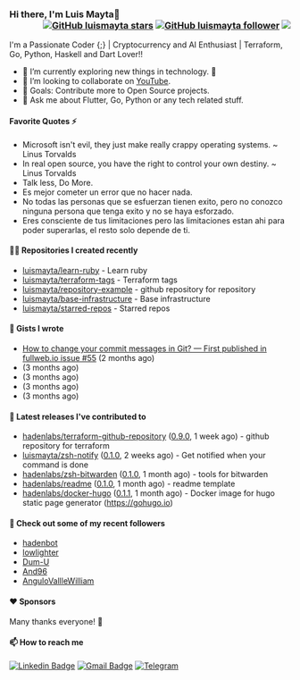 ### Hi there, I'm Luis Mayta👋<div align = 'right'> [![GitHub luismayta stars](https://img.shields.io/github/stars/luismayta?label=stars&style=social)](https://github.com/luismayta) [![GitHub luismayta follower](https://img.shields.io/github/followers/luismayta?label=follow&style=social)](https://github.com/luismayta) ![](https://komarev.com/ghpvc/?username=luismayta&color=yellow) </div>

I'm a Passionate Coder {;} | Cryptocurrency and AI Enthusiast | Terraform, Go, Python, Haskell and Dart Lover!!

- 🌱 I’m currently exploring new things in technology. 🤣
- 👯 I’m looking to collaborate on [YouTube](https://youtube.com/slovacus).
- 🥅 Goals: Contribute more to Open Source projects.
- 💬 Ask me about Flutter, Go, Python or any tech related stuff.

#### Favorite Quotes ⚡

- Microsoft isn't evil, they just make really crappy operating systems. ~ Linus Torvalds
- In real open source, you have the right to control your own destiny. ~ Linus Torvalds
- Talk less, Do More.
- Es mejor cometer un error que no hacer nada.
- No todas las personas que se esfuerzan tienen exito, pero no conozco ninguna persona que tenga exito y no se haya esforzado.
- Eres consciente de tus limitaciones pero las limitaciones estan ahi para poder superarlas, el resto solo depende de ti.

#### 👨‍💻 Repositories I created recently

- [luismayta/learn-ruby](https://github.com/luismayta/learn-ruby) - Learn ruby
- [luismayta/terraform-tags](https://github.com/luismayta/terraform-tags) - Terraform tags
- [luismayta/repository-example](https://github.com/luismayta/repository-example) - github repository for repository
- [luismayta/base-infrastructure](https://github.com/luismayta/base-infrastructure) - Base infrastructure
- [luismayta/starred-repos](https://github.com/luismayta/starred-repos) - Starred repos

#### 📓 Gists I wrote

- [How to change your commit messages in Git? — First published in fullweb.io issue #55](https://gist.github.com/ee9f83723b18caa34d538144c84f0cc3) (2 months ago)
- [](https://gist.github.com/580d065caebcf7549683c151ce1b450e) (3 months ago)
- [](https://gist.github.com/60f0987cc474c16bbfdd2212833ade2c) (3 months ago)
- [](https://gist.github.com/63eadbab77e835adc93356f01740e1f1) (3 months ago)
- [](https://gist.github.com/1dd993b8a459c789e309eed162e3e73c) (3 months ago)

#### 🚀 Latest releases I've contributed to

- [hadenlabs/terraform-github-repository](https://github.com/hadenlabs/terraform-github-repository) ([0.9.0](https://github.com/hadenlabs/terraform-github-repository/releases/tag/0.9.0), 1 week ago) - github repository for terraform
- [luismayta/zsh-notify](https://github.com/luismayta/zsh-notify) ([0.1.0](https://github.com/luismayta/zsh-notify/releases/tag/0.1.0), 2 weeks ago) - Get notified when your command is done
- [hadenlabs/zsh-bitwarden](https://github.com/hadenlabs/zsh-bitwarden) ([0.1.0](https://github.com/hadenlabs/zsh-bitwarden/releases/tag/0.1.0), 1 month ago) - tools for bitwarden
- [hadenlabs/readme](https://github.com/hadenlabs/readme) ([0.1.0](https://github.com/hadenlabs/readme/releases/tag/0.1.0), 1 month ago) - readme template
- [hadenlabs/docker-hugo](https://github.com/hadenlabs/docker-hugo) ([0.1.1](https://github.com/hadenlabs/docker-hugo/releases/tag/0.1.1), 1 month ago) - Docker image for hugo static page generator (https://gohugo.io)

#### 👯 Check out some of my recent followers

- [hadenbot](https://github.com/hadenbot)
- [lowlighter](https://github.com/lowlighter)
- [Dum-U](https://github.com/Dum-U)
- [And96](https://github.com/And96)
- [AnguloVallleWilliam](https://github.com/AnguloVallleWilliam)

#### ❤️ Sponsors

Many thanks everyone! 🙏

#### 📫 How to reach me

[![Linkedin Badge](https://img.shields.io/badge/-luismayta-blue?style=flat-square&logo=Linkedin&logoColor=white&link=https://www.linkedin.com/in/luismayta)](https://www.linkedin.com/in/luismayta) [![Gmail Badge](https://img.shields.io/badge/-slovacus@gmail.com-c14438?style=flat-square&logo=Gmail&logoColor=white&link=mailto:slovacus@gmail.com)](mailto:slovacus@gmail.com) [![Telegram](https://img.shields.io/badge/Join%20us%20on-Telegram-blue?style=flat-square&logo=telegram)](https://t.me/luismayta)

